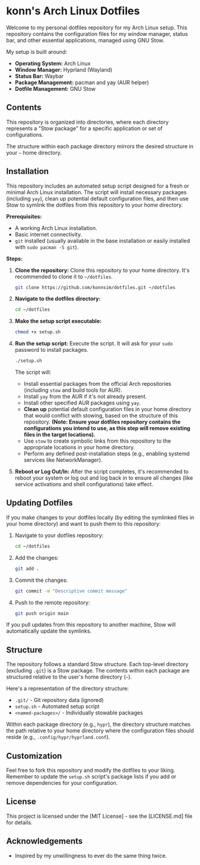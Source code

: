 # konn's Arch Linux Dotfiles

Welcome to my personal dotfiles repository for my Arch Linux setup. This repository contains the configuration files for my window manager, status bar, and other essential applications, managed using GNU Stow.

My setup is built around:

*   **Operating System:** Arch Linux
*   **Window Manager:** Hyprland (Wayland)
*   **Status Bar:** Waybar
*   **Package Management:** pacman and yay (AUR helper)
*   **Dotfile Management:** GNU Stow

## Contents

This repository is organized into directories, where each directory represents a "Stow package" for a specific application or set of configurations.

The structure within each package directory mirrors the desired structure in your `~` home directory.

## Installation

This repository includes an automated setup script designed for a fresh or minimal Arch Linux installation. The script will install necessary packages (including `yay`), clean up potential default configuration files, and then use Stow to symlink the dotfiles from this repository to your home directory.

**Prerequisites:**

*   A working Arch Linux installation.
*   Basic internet connectivity.
*   `git` installed (usually available in the base installation or easily installed with `sudo pacman -S git`).

**Steps:**

1.  **Clone the repository:**
    Clone this repository to your home directory. It's recommended to clone it to `~/dotfiles`.

    ```bash
    git clone https://github.com/konnsim/dotfiles.git ~/dotfiles
    ```

2.  **Navigate to the dotfiles directory:**

    ```bash
    cd ~/dotfiles
    ```

3.  **Make the setup script executable:**

    ```bash
    chmod +x setup.sh
    ```

4.  **Run the setup script:**
    Execute the script. It will ask for your `sudo` password to install packages.

    ```bash
    ./setup.sh
    ```

    The script will:
    *   Install essential packages from the official Arch repositories (including `stow` and build tools for AUR).
    *   Install `yay` from the AUR if it's not already present.
    *   Install other specified AUR packages using `yay`.
    *   **Clean up** potential default configuration files in your home directory that would conflict with stowing, based on the structure of this repository. **(Note: Ensure your dotfiles repository contains the configurations you intend to use, as this step will remove existing files in the target locations).**
    *   Use `stow` to create symbolic links from this repository to the appropriate locations in your home directory.
    *   Perform any defined post-installation steps (e.g., enabling systemd services like NetworkManager).

5.  **Reboot or Log Out/In:**
    After the script completes, it's recommended to reboot your system or log out and log back in to ensure all changes (like service activations and shell configurations) take effect.

## Updating Dotfiles

If you make changes to your dotfiles locally (by editing the symlinked files in your home directory) and want to push them to this repository:

1.  Navigate to your dotfiles repository:
    ```bash
    cd ~/dotfiles
    ```
2.  Add the changes:
    ```bash
    git add .
    ```
3.  Commit the changes:
    ```bash
    git commit -m "Descriptive commit message"
    ```
4.  Push to the remote repository:
    ```bash
    git push origin main
    ```

If you pull updates from this repository to another machine, Stow will automatically update the symlinks.

## Structure

The repository follows a standard Stow structure. Each top-level directory (excluding `.git`) is a Stow package. The contents within each package are structured relative to the user's home directory (`~`).

Here's a representation of the directory structure:

*   `.git/` - Git repository data (ignored)
*   `setup.sh` - Automated setup script
*   `<named-packages>/` - Individually stowable packages

Within each package directory (e.g., `hypr`), the directory structure matches the path relative to your home directory where the configuration files should reside (e.g., `.config/hypr/hyprland.conf`).

## Customization

Feel free to fork this repository and modify the dotfiles to your liking. Remember to update the `setup.sh` script's package lists if you add or remove dependencies for your configuration.

## License

This project is licensed under the [MIT License] - see the [LICENSE.md] file for details.

## Acknowledgements

*   Inspired by my unwillingness to ever do the same thing twice.
